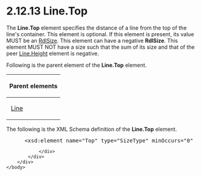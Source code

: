 <html dir="LTR" xmlns:mshelp="http://msdn.microsoft.com/mshelp" xmlns:ddue="http://ddue.schemas.microsoft.com/authoring/2003/5" xmlns:xlink="http://www.w3.org/1999/xlink" xmlns:tool="http://www.microsoft.com/tooltip">
    <head>
        <meta http-equiv="Content-Type" content="text/html; CHARSET=utf-8"></meta>
        <meta name="save" content="history"></meta>
        <title>2.12.13 Line.Top</title>
        <xml>
            <mshelp:toctitle title="2.12.13 Line.Top"></mshelp:toctitle>
            <mshelp:rltitle title="[MS-RDL]: Line.Top"></mshelp:rltitle>
            <mshelp:keyword index="A" term="9b585cf3-334b-42a1-b841-e776dacfe6a4"></mshelp:keyword>
            <mshelp:attr name="DCSext.ContentType" value="open specification"></mshelp:attr>
            <mshelp:attr name="AssetID" value="9b585cf3-334b-42a1-b841-e776dacfe6a4"></mshelp:attr>
            <mshelp:attr name="TopicType" value="kbRef"></mshelp:attr>
            <mshelp:attr name="DCSext.Title" value="[MS-RDL]: Line.Top" />
        </xml>
    </head>
    <body>
        <div id="header">
            <h1 class="heading">2.12.13 Line.Top</h1>
        </div>
        <div id="mainSection">
            <div id="mainBody">
                <div id="allHistory" class="saveHistory"></div>
                <div id="sectionSection0" class="section" name="collapseableSection">
                    

<p>The <b>Line.Top</b> element specifies the distance of a line
from the top of the line's container. This element is optional. If this element
is present, its value MUST be an <a href="b40c092e-4fe5-4f7b-a0bf-c98df1361c90.htm">RdlSize</a>. This element can
have a negative <b>RdlSize</b>. This element MUST NOT have a size such that the
sum of its size and that of the peer <a href="c10b71f1-9fd1-467e-9027-8ba09d948965.htm">Line.Height</a> element is
negative.</p>

<p>Following is the parent element of the <b>Line.Top</b>
element.</p>

<table>
 <thead>
  <tr>
   <th>
   <p>Parent elements</p>
   </th>
  </tr>
 </thead>
 <tr>
  <td>
  <p> <a href="58c7b460-38b6-4039-afae-82c27404e241.htm">Line</a>
  </p>
  </td>
 </tr>
</table>

<p>The following is the XML Schema definition of the <b>Line.Top</b>
element.</p>

<dl>
<dd>
<div><pre> &lt;xsd:element name=&quot;Top&quot; type=&quot;SizeType&quot; minOccurs=&quot;0&quot; /&gt;
</pre></div>
</dd></dl>


                </div>
            </div>
        </div>
    </body>
</html>